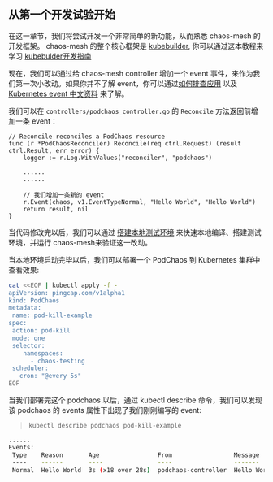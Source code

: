 ## 从第一个开发试验开始

在这一章节，我们将尝试开发一个非常简单的新功能，从而熟悉 chaos-mesh 的开发框架。 chaos-mesh 的整个核心框架是 [kubebuilder](https://github.com/kubernetes-sigs/kubebuilder), 你可以通过这本教程来学习 [kubebulder开发指南](https://book.kubebuilder.io/)


现在，我们可以通过给 chaos-mesh controller 增加一个 event 事件，来作为我们第一次小改动。如果你并不了解 event，你可以通过[如何排查应用](https://kubernetes.io/docs/tasks/debug-application-cluster/debug-application-introspection/#using-kubectl-describe-pod-to-fetch-details-about-pods) 以及 [Kubernetes event 中文资料](https://www.kubernetes.org.cn/1031.html)  来了解。

我们可以在 `controllers/podchaos_controller.go` 的 `Reconcile` 方法返回前增加一条 event：

```golang
// Reconcile reconciles a PodChaos resource
func (r *PodChaosReconciler) Reconcile(req ctrl.Request) (result ctrl.Result, err error) {
	logger := r.Log.WithValues("reconciler", "podchaos")

    ......
    ......

    // 我们增加一条新的 event
	r.Event(chaos, v1.EventTypeNormal, "Hello World", "Hello World")
	return result, nil
}

```

当代码修改完以后，我们可以通过 [搭建本地测试环境](setup-local-dev-env.md) 来快速本地编译、搭建测试环境，并运行 chaos-mesh来验证这一改动。

当本地环境启动完毕以后，我们可以部署一个 PodChaos 到 Kubernetes 集群中查看效果:

```bash 
cat <<EOF | kubectl apply -f -
apiVersion: pingcap.com/v1alpha1
kind: PodChaos
metadata:
 name: pod-kill-example
spec:
 action: pod-kill
 mode: one
 selector:
    namespaces:
      - chaos-testing
 scheduler:
   cron: "@every 5s"
EOF
```

当我们部署完这个 podchaos 以后，通过 kubectl describe 命令，我们可以发现该 podchaos 的 events 属性下出现了我们刚刚编写的 event:

> `kubectl describe podchaos pod-kill-example`

```bash
......
Events:
 Type    Reason       Age                From                 Message
 ----    ------       ----               ----                 -------
 Normal  Hello World  3s (x18 over 28s)  podchaos-controller  Hello World
```

